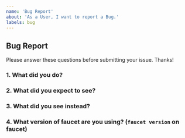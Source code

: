 ```yaml
---
name: 'Bug Report'
about: 'As a User, I want to report a Bug.'
labels: bug
---
```


## Bug Report

Please answer these questions before submitting your issue. Thanks!

### 1. What did you do?

<!-- If possible, provide a recipe for reproducing the error. -->

### 2. What did you expect to see?

### 3. What did you see instead?

### 4. What version of faucet are you using? (`faucet version` on faucet)
